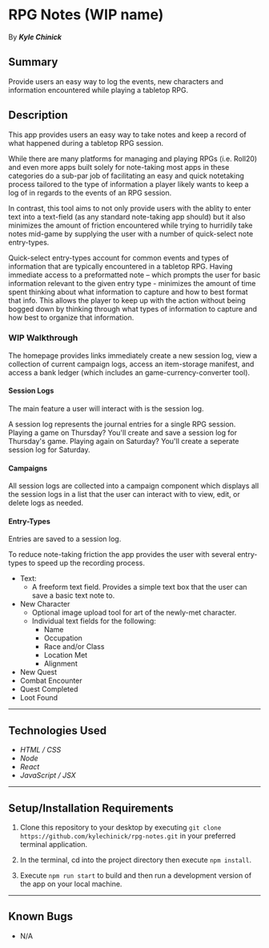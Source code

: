 # RPG Notes (WIP name)

By _**Kyle Chinick**_

## Summary

Provide users an easy way to log the events, new characters and information encountered while playing a tabletop RPG.

## Description

This app provides users an easy way to take notes and keep a record of what happened during a tabletop RPG session.

While there are many platforms for managing and playing RPGs (i.e. Roll20) and even more apps built solely for note-taking most apps in these categories do a sub-par job of facilitating an easy and quick notetaking process tailored to the type of information a player likely wants to keep a log of in regards to the events of an RPG session.

In contrast, this tool aims to not only provide users with the ablity to enter text into a text-field (as any standard note-taking app should) but it also minimizes the amount of friction encountered while trying to hurridily take notes mid-game by supplying the user with a number of quick-select note entry-types.

Quick-select entry-types account for common events and types of information that are typically encountered in a tabletop RPG. Having immediate access to a preformatted note – which prompts the user for basic information relevant to the given entry type - minimizes the amount of time spent thinking about what information to capture and how to best format that info. This allows the player to keep up with the action without being bogged down by thinking through what types of information to capture and how best to organize that information.

### WIP Walkthrough

The homepage provides links immediately create a new session log, view a collection of current campaign logs, access an item-storage manifest, and access a bank ledger (which includes an game-currency-converter tool).

#### Session Logs

The main feature a user will interact with is the session log.

A session log represents the journal entries for a single RPG session. Playing a game on Thursday? You'll create and save a session log for Thursday's game. Playing again on Saturday? You'll create a seperate session log for Saturday.

#### Campaigns

All session logs are collected into a campaign component which displays all the session logs in a list that the user can interact with to view, edit, or delete logs as needed.

#### Entry-Types

Entries are saved to a session log.

To reduce note-taking friction the app provides the user with several entry-types to speed up the recording process.

- Text:
  - A freeform text field. Provides a simple text box that the user can save a basic text note to.
- New Character
  - Optional image upload tool for art of the newly-met character.
  - Individual text fields for the following:
    - Name
    - Occupation
    - Race and/or Class
    - Location Met
    - Alignment
- New Quest
- Combat Encounter
- Quest Completed
- Loot Found

---

## Technologies Used

- _HTML / CSS_
- _Node_
- _React_
- _JavaScript / JSX_

---

## Setup/Installation Requirements

1. Clone this repository to your desktop by executing `git clone https://github.com/kylechinick/rpg-notes.git` in your preferred terminal application.

2. In the terminal, cd into the project directory then execute `npm install`.

3. Execute `npm run start` to build and then run a development version of the app on your local machine.

---

## Known Bugs

- N/A
